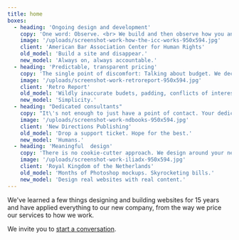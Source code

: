 ```yaml
---
title: home
boxes:
  - heading: 'Ongoing design and development'
    copy: 'One word: Observe. <br> We build and then observe how you and your audience use your site, iterating on our original design, seeking continuous improvement with real-world use.'
    image: '/uploads/screenshot-work-how-the-icc-works-950x594.jpg'
    client: 'American Bar Association Center for Human Rights'
    old_model: 'Build a site and disappear.'
    new_model: 'Always on, always accountable.'
  - heading: 'Predictable, transparent pricing'
    copy: 'The single point of discomfort: Talking about budget. We decided to do away with it altogether. We post our prices and you can hire us for as long as you need, or scale our fee up or down as it suits you.'
    image: '/uploads/screenshot-work-retroreport-950x594.jpg'
    client: 'Retro Report'
    old_model: 'Wildly inaccurate budets, padding, conflicts of interest.'
    new_model: 'Simplicity.'
  - heading: "Dedicated consultants"
    copy: "It\'s not enough to just have a point of contact. Your dedicated consultant is the person who insures you have a voice."
    image: '/uploads/screenshot-work-ndbooks-950x594.jpg'
    client: 'New Directions Publishing'
    old_model: 'Drop a support ticket. Hope for the best.'
    new_model: 'Humans.'
  - heading: 'Meaningful  design'
    copy: 'There is no cookie-cutter approach. We design around your needs and your content. Lead with content and everything follows.'
    image: '/uploads/screenshot-work-iliadx-950x594.jpg'
    client: 'Royal Kingdom of the Netherlands'
    old_model: 'Months of Photoshop mockups. Skyrocketing bills.'
    new_model: 'Design real websites with real content.'
---
```


We've learned a few things designing and building websites for 15 years and have applied everything to our new company, from the way we price our services to how we work.

We invite you to [start a conversation](mailto:budparr@thenewdynamic.com).
